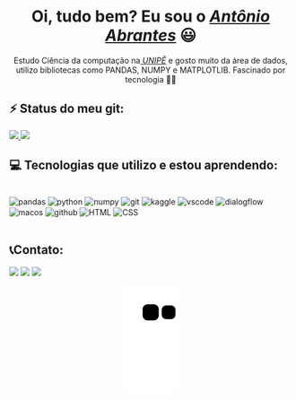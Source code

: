 <div>
  <h1 align="center">Oi, tudo bem? Eu sou o <a href="https://www.linkedin.com/in/ant%C3%B4nio-abrantes-4102a9193/"><i>Antônio Abrantes</i></a> 😃️</h1>
  <p align="center">Estudo Ciência da computação na<a href="https://www.unipe.edu.br/"><i> UNIPÊ</i></a> e gosto muito da área de dados, utilizo bibliotecas como PANDAS, NUMPY e MATPLOTLIB. Fascinado por tecnologia 👨‍💻
</div>

<h2>⚡ Status do meu git:</h2>

<div>
  <a href="https://github.com/AntoniodAbrantes">
    <img height="150em" src="https://github-readme-stats.vercel.app/api?username=AntoniodAbrantes&count_private=true&include_all_commits=true&show_icons=true&theme=dracula&hide_border=false&show_owner=true"/>
    <img height="150em" src="https://github-readme-stats.vercel.app/api/top-langs/?username=AntoniodAbrantes&theme=dracula&hide_border=false&&layout=compact"/>
  </a>
</div>

<h2>💻 Tecnologias que utilizo e estou aprendendo: </h2>

<div style="display: inline_block"><br>
  <img align="center" alt="pandas" src="https://img.shields.io/badge/pandas-%23150458.svg?style=for-the-badge&logo=pandas&logoColor=white">
  <img align="center" alt="python" src="https://img.shields.io/badge/Python-14354C?style=for-the-badge&logo=python&logoColor=white">
  <img align="center" alt="numpy"  src="https://img.shields.io/badge/numpy-%23013243.svg?style=for-the-badge&logo=numpy&logoColor=white">
  <img align="center" alt="git"    src="https://img.shields.io/badge/GIT-E44C30?style=for-the-badge&logo=git&logoColor=white">
  <img align="center" alt="kaggle" src="https://img.shields.io/badge/Kaggle-035a7d?style=for-the-badge&logo=kaggle&logoColor=white">
  <img align="center" alt="vscode" src="https://img.shields.io/badge/Visual_Studio_Code-0078D4?style=for-the-badge&logo=visual%20studio%20code&logoColor=white">
  <img align="center" alt="dialogflow" src="https://img.shields.io/badge/dialogflow-FF9800?style=for-the-badge&logo=dialogflow&logoColor=white">
  <img align="center" alt="macos"  src="https://img.shields.io/badge/mac%20os-000000?style=for-the-badge&logo=macos&logoColor=F0F0F0">
  <img align="center" alt="github" src="https://img.shields.io/badge/GitHub-100000?style=for-the-badge&logo=github&logoColor=white">     
  <img align="center" alt="HTML"   src="https://img.shields.io/badge/HTML5-E34F26?style=for-the-badge&logo=html5&logoColor=white">
  <img align="center" alt="CSS"    src="https://img.shields.io/badge/CSS3-1572B6?style=for-the-badge&logo=css3&logoColor=white">
 
</div><br>

<h2>📞Contato:</h2> 

<div>
  <a href="https://t.me/AntoniodAbrantes" target="_blank"><img src="https://img.shields.io/badge/Telegram-2CA5E0?style=for-the-badge&logo=telegram&logoColor=white" target="_blank"></a>
  <a href="https://www.linkedin.com/in/ant%C3%B4nio-abrantes-4102a9193/" target="_blank"><img src="https://img.shields.io/badge/-LinkedIn-%230077B5?style=for-the-badge&logo=linkedin&logoColor=white" target="_blank"></a> 
  <a href="mailto:contatoantonioabrantes@gmail.com"><img src="https://img.shields.io/badge/Gmail-D14836?style=for-the-badge&logo=gmail&logoColor=white" target="_blank"></a>
</div>

<div align="center">
  
![Snake animation](https://github.com/rafaballerini/rafaballerini/blob/output/github-contribution-grid-snake.svg)
  
</div>
